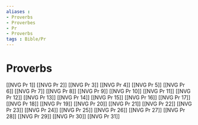 ```yaml
---
aliases : 
- Proverbs
- Proverbes
- Pr
- Proverbs
tags : Bible/Pr
---
```


# Proverbs

[[NVG Pr 1]]
[[NVG Pr 2]]
[[NVG Pr 3]]
[[NVG Pr 4]]
[[NVG Pr 5]]
[[NVG Pr 6]]
[[NVG Pr 7]]
[[NVG Pr 8]]
[[NVG Pr 9]]
[[NVG Pr 10]]
[[NVG Pr 11]]
[[NVG Pr 12]]
[[NVG Pr 13]]
[[NVG Pr 14]]
[[NVG Pr 15]]
[[NVG Pr 16]]
[[NVG Pr 17]]
[[NVG Pr 18]]
[[NVG Pr 19]]
[[NVG Pr 20]]
[[NVG Pr 21]]
[[NVG Pr 22]]
[[NVG Pr 23]]
[[NVG Pr 24]]
[[NVG Pr 25]]
[[NVG Pr 26]]
[[NVG Pr 27]]
[[NVG Pr 28]]
[[NVG Pr 29]]
[[NVG Pr 30]]
[[NVG Pr 31]]
